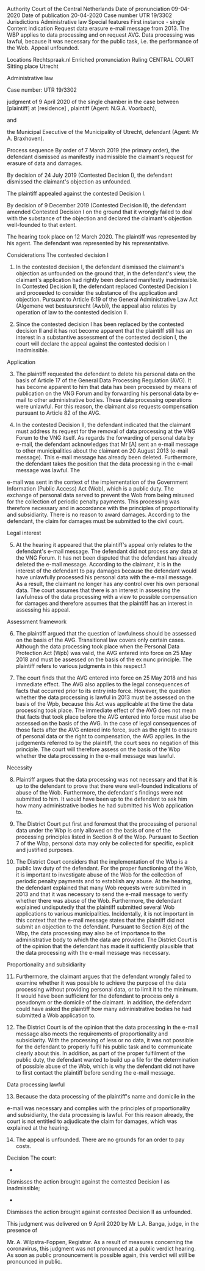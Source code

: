 Authority
Court of the Central Netherlands
Date of pronunciation
09-04-2020
Date of publication
20-04-2020
Case number
UTR 19/3302
Jurisdictions
Administrative law
Special features
First instance - single
Content indication
Request data erasure e-mail message from 2013. The WBP applies to data processing and on request AVG. Data processing was lawful, because it was necessary for the public task, i.e. the performance of the Wob. Appeal unfounded.

Locations
Rechtspraak.nl
Enriched pronunciation
Ruling
CENTRAL COURT
Sitting place Utrecht

Administrative law

Case number: UTR 19/3302

judgment of 9 April 2020 of the single chamber in the case between
\[plaintiff\] at \[residence\] , plaintiff
(Agent: N.G.A. Voorbach),

and

the Municipal Executive of the Municipality of Utrecht, defendant
(Agent: Mr A. Braxhoven).

Process sequence
By order of 7 March 2019 (the primary order), the defendant dismissed as manifestly inadmissible the claimant's request for erasure of data and damages.

By decision of 24 July 2019 (Contested Decision I), the defendant dismissed the claimant's objection as unfounded.

The plaintiff appealed against the contested Decision I.

By decision of 9 December 2019 (Contested Decision II), the defendant amended Contested Decision I on the ground that it wrongly failed to deal with the substance of the objection and declared the claimant's objection well-founded to that extent.

The hearing took place on 12 March 2020. The plaintiff was represented by his agent. The defendant was represented by his representative.

Considerations
The contested decision I
1. In the contested decision I, the defendant dismissed the claimant's objection as unfounded on the ground that, in the defendant's view, the claimant's application had rightly been declared manifestly inadmissible. In Contested Decision II, the defendant replaced Contested Decision I and proceeded to consider the substance of the application and objection. Pursuant to Article 6:19 of the General Administrative Law Act (Algemene wet bestuursrecht (Awb)), the appeal also relates by operation of law to the contested decision II.

2. Since the contested decision I has been replaced by the contested decision II and it has not become apparent that the plaintiff still has an interest in a substantive assessment of the contested decision I, the court will declare the appeal against the contested decision I inadmissible.

Application

3. The plaintiff requested the defendant to delete his personal data on the basis of Article 17 of the General Data Processing Regulation (AVG). It has become apparent to him that data has been processed by means of publication on the VNG Forum and by forwarding his personal data by e-mail to other administrative bodies. These data processing operations were unlawful. For this reason, the claimant also requests compensation pursuant to Article 82 of the AVG.

4. In the contested Decision II, the defendant indicated that the claimant must address its request for the removal of data processing at the VNG Forum to the VNG itself. As regards the forwarding of personal data by e-mail, the defendant acknowledges that Mr \[A\] sent an e-mail message to other municipalities about the claimant on 20 August 2013 (e-mail message). This e-mail message has already been deleted. Furthermore, the defendant takes the position that the data processing in the e-mail message was lawful. The

e-mail was sent in the context of the implementation of the Government Information (Public Access) Act (Wob), which is a public duty. The exchange of personal data served to prevent the Wob from being misused for the collection of periodic penalty payments. This processing was therefore necessary and in accordance with the principles of proportionality and subsidiarity. There is no reason to award damages. According to the defendant, the claim for damages must be submitted to the civil court.

Legal interest

5. At the hearing it appeared that the plaintiff's appeal only relates to the defendant's e-mail message. The defendant did not process any data at the VNG Forum. It has not been disputed that the defendant has already deleted the e-mail message. According to the claimant, it is in the interest of the defendant to pay damages because the defendant would have unlawfully processed his personal data with the e-mail message. As a result, the claimant no longer has any control over his own personal data. The court assumes that there is an interest in assessing the lawfulness of the data processing with a view to possible compensation for damages and therefore assumes that the plaintiff has an interest in assessing his appeal.

Assessment framework

6. The plaintiff argued that the question of lawfulness should be assessed on the basis of the AVG. Transitional law covers only certain cases. Although the data processing took place when the Personal Data Protection Act (Wpb) was valid, the AVG entered into force on 25 May 2018 and must be assessed on the basis of the ex nunc principle. The plaintiff refers to various judgments in this respect.1

7. The court finds that the AVG entered into force on 25 May 2018 and has immediate effect. The AVG also applies to the legal consequences of facts that occurred prior to its entry into force. However, the question whether the data processing is lawful in 2013 must be assessed on the basis of the Wpb, because this Act was applicable at the time the data processing took place. The immediate effect of the AVG does not mean that facts that took place before the AVG entered into force must also be assessed on the basis of the AVG. In the case of legal consequences of those facts after the AVG entered into force, such as the right to erasure of personal data or the right to compensation, the AVG applies. In the judgements referred to by the plaintiff, the court sees no negation of this principle. The court will therefore assess on the basis of the Wbp whether the data processing in the e-mail message was lawful.

Necessity

8. Plaintiff argues that the data processing was not necessary and that it is up to the defendant to prove that there were well-founded indications of abuse of the Wob. Furthermore, the defendant's findings were not submitted to him. It would have been up to the defendant to ask him how many administrative bodies he had submitted his Wob application to.

9. The District Court put first and foremost that the processing of personal data under the Wbp is only allowed on the basis of one of the processing principles listed in Section 8 of the Wbp. Pursuant to Section 7 of the Wbp, personal data may only be collected for specific, explicit and justified purposes.

10. The District Court considers that the implementation of the Wbp is a public law duty of the defendant. For the proper functioning of the Wob, it is important to investigate abuse of the Wob for the collection of periodic penalty payments and to establish any abuse. At the hearing, the defendant explained that many Wob requests were submitted in 2013 and that it was necessary to send the e-mail message to verify whether there was abuse of the Wob. Furthermore, the defendant explained undisputedly that the plaintiff submitted several Wob applications to various municipalities. Incidentally, it is not important in this context that the e-mail message states that the plaintiff did not submit an objection to the defendant. Pursuant to Section 8(e) of the Wbp, the data processing may also be of importance to the administrative body to which the data are provided. The District Court is of the opinion that the defendant has made it sufficiently plausible that the data processing with the e-mail message was necessary.

Proportionality and subsidiarity

11. Furthermore, the claimant argues that the defendant wrongly failed to examine whether it was possible to achieve the purpose of the data processing without providing personal data, or to limit it to the minimum. It would have been sufficient for the defendant to process only a pseudonym or the domicile of the claimant. In addition, the defendant could have asked the plaintiff how many administrative bodies he had submitted a Wob application to.

12. The District Court is of the opinion that the data processing in the e-mail message also meets the requirements of proportionality and subsidiarity. With the processing of less or no data, it was not possible for the defendant to properly fulfil his public task and to communicate clearly about this. In addition, as part of the proper fulfilment of the public duty, the defendant wanted to build up a file for the determination of possible abuse of the Wob, which is why the defendant did not have to first contact the plaintiff before sending the e-mail message.

Data processing lawful

13. Because the data processing of the plaintiff's name and domicile in the

e-mail was necessary and complies with the principles of proportionality and subsidiarity, the data processing is lawful. For this reason already, the court is not entitled to adjudicate the claim for damages, which was explained at the hearing.

14. The appeal is unfounded. There are no grounds for an order to pay costs.

Decision
The court:

-
Dismisses the action brought against the contested Decision I as inadmissible;

-
Dismisses the action brought against contested Decision II as unfounded.

This judgment was delivered on 9 April 2020 by Mr L.A. Banga, judge, in the presence of

Mr. A. Wilpstra-Foppen, Registrar. As a result of measures concerning the coronavirus, this judgment was not pronounced at a public verdict hearing. As soon as public pronouncement is possible again, this verdict will still be pronounced in public.
